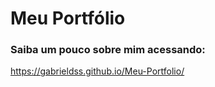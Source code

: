 # Meu Portfólio

### Saiba um pouco sobre mim acessando:

https://gabrieldss.github.io/Meu-Portfolio/
